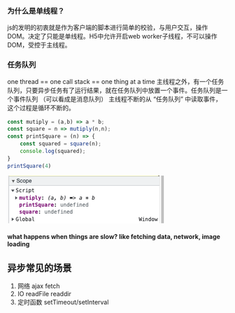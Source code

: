 ### 为什么是单线程？ 
js的发明的初衷就是作为客户端的脚本进行简单的校验，与用户交互，操作DOM。决定了只能是单线程。H5中允许开启web worker子线程，不可以操作DOM，受控于主线程。

### 任务队列
one thread == one call stack == one thing at a time
主线程之外，有一个任务队列，只要异步任务有了运行结果，就在任务队列中放置一个事件。任务队列是一个事件队列 （可以看成是消息队列）
主线程不断的从 “任务队列” 中读取事件，这个过程是循环不断的。
```js
const mutiply = (a,b) => a * b;
const square = n => mutiply(n,n);
const printSquare = (n) => {
    const squared = square(n);
    console.log(squared);
} 
printSquare(4)
```
![image-20220110224318922](./img/image-callstack.png)

#### what happens when things are slow? like fetching data, network, image loading

## 异步常见的场景

1. 网络 ajax fetch
2. IO readFile readdir
3. 定时函数 setTimeout/setInterval

